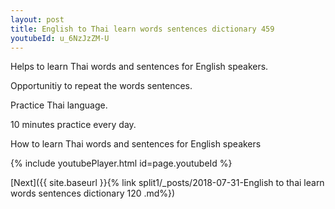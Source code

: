 ```yaml
---
layout: post
title: English to Thai learn words sentences dictionary 459 
youtubeId: u_6NzJzZM-U
---
```

 
 
Helps to learn Thai words and sentences for English speakers.

Opportunitiy to repeat the words sentences. 

Practice Thai language. 
 
10 minutes practice every day. 
 
How to learn Thai words and sentences for English speakers 
 
{% include youtubePlayer.html id=page.youtubeId %}
 
 
[Next]({{ site.baseurl }}{% link  split1/_posts/2018-07-31-English to thai learn words sentences dictionary 120 .md%})
 
